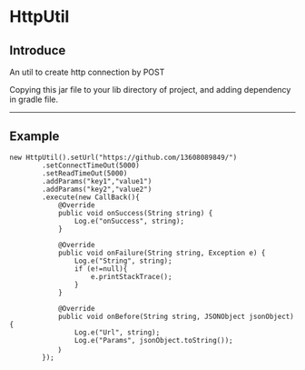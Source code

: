 # HttpUtil

## Introduce

An util to create http connection by POST

Copying this jar file to your lib directory of project, and adding dependency in gradle file.

----

## Example

	new HttpUtil().setUrl("https://github.com/13608089849/")
			.setConnectTimeOut(5000)
			.setReadTimeOut(5000)
			.addParams("key1","value1")
			.addParams("key2","value2")
			.execute(new CallBack(){
				@Override
				public void onSuccess(String string) {
					Log.e("onSuccess", string);
				}

				@Override
				public void onFailure(String string, Exception e) {
					Log.e("String", string);
					if (e!=null){
						e.printStackTrace();
					}
				}

				@Override
				public void onBefore(String string, JSONObject jsonObject){
					Log.e("Url", string);
					Log.e("Params", jsonObject.toString());
				｝
			});